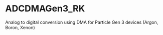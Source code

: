 # ADCDMAGen3_RK
Analog to digital conversion using DMA for Particle Gen 3 devices (Argon, Boron, Xenon)

